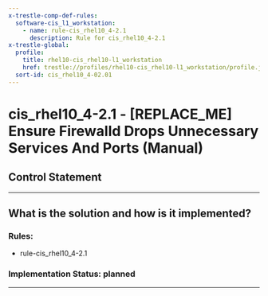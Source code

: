 ```yaml
---
x-trestle-comp-def-rules:
  software-cis_l1_workstation:
    - name: rule-cis_rhel10_4-2.1
      description: Rule for cis_rhel10_4-2.1
x-trestle-global:
  profile:
    title: rhel10-cis_rhel10-l1_workstation
    href: trestle://profiles/rhel10-cis_rhel10-l1_workstation/profile.json
  sort-id: cis_rhel10_4-02.01
---
```


# cis_rhel10_4-2.1 - \[REPLACE_ME\] Ensure Firewalld Drops Unnecessary Services And Ports (Manual)

## Control Statement

______________________________________________________________________

## What is the solution and how is it implemented?

<!-- For implementation status enter one of: implemented, partial, planned, alternative, not-applicable -->

<!-- Note that the list of rules under ### Rules: is read-only and changes will not be captured after assembly to JSON -->

<!-- Add control implementation description here for control: cis_rhel10_4-2.1 -->

### Rules:

  - rule-cis_rhel10_4-2.1

### Implementation Status: planned

______________________________________________________________________
